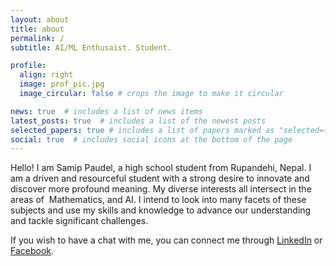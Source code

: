 ```yaml
---
layout: about
title: about
permalink: /
subtitle: AI/ML Enthusaist. Student.

profile:
  align: right
  image: prof_pic.jpg
  image_circular: false # crops the image to make it circular

news: true  # includes a list of news items
latest_posts: true  # includes a list of the newest posts
selected_papers: true # includes a list of papers marked as "selected={true}"
social: true  # includes social icons at the bottom of the page
---
```


Hello! I am Samip Paudel, a high school student from Rupandehi, Nepal. I am a driven and resourceful student with a strong desire to innovate and discover more profound meaning. My diverse interests all intersect in the areas of  Mathematics, and AI. I intend to look into many facets of these subjects and use my skills and knowledge to advance our understanding and tackle significant challenges.

If you wish to have a chat with me, you can connect me through [LinkedIn](https://www.linkedin.com/in/samippaudel/) or [Facebook](https://www.facebook.com/samip.paudel.39/).
